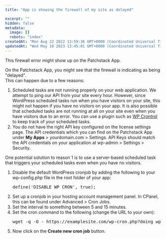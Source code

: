 ```yaml
---
title: "App is showing the firewall of my site as delayed"

excerpt: ""
hidden: false
metadata: 
  image: []
  robots: "index"
createdAt: "Mon Aug 22 2022 13:59:36 GMT+0000 (Coordinated Universal Time)"
updatedAt: "Wed May 10 2023 13:45:01 GMT+0000 (Coordinated Universal Time)"
---
```

This firewall error might show up on the Patchstack App.

On the Patchstack App, you might see that the firewall is indicating as being "delayed".  
This can happen due to a few reasons:

<ol><li>Scheduled tasks are not running properly on your web application. We attempt to ping our API from your site every hour. However, since WordPress scheduled tasks run when you have visitors on your site, this might not happen if you have no visitors on your app. It is also possible that scheduled tasks are not running at all on your site even when you have visitors due to an error. You can use a plugin such as <a href="https://wordpress.org/plugins/wp-crontrol/" target="_blank">WP Crontrol</a> to keep track of your scheduled tasks.</li>
<li>You do not have the right API key configured on the license settings page. The API credentials which you can find on the Patchstack App under <b>My Apps</b> > yourdomain.com > Settings. API Keys should match the API credentials on your application at wp-admin > Settings > Security.</li></ol>

One potential solution to reason 1 is to use a server-based scheduled task that triggers your scheduled tasks even when you have no visitors.

<ol><li>Disable the default WordPress cronjob by adding the following to your wp-config.php file in the root folder of your app:
<pre>define('DISABLE_WP_CRON', true);</pre></li>
<li> Set up a cronjob in your hosting account management panel. In CPanel, this can be found under Advanced > Cron Jobs.</li>
<li>Set the interval to something between 5 and 15 minutes.</li>
<li>Set the cron command to the following (change the URL to your own):
<pre>wget -q -O - https://examplesite.com/wp-cron.php?doing_wp_cron >/dev/null 2>&1</pre></li>
<li>Now click on the <b>Create new cron job</b> button.</li></ol>

